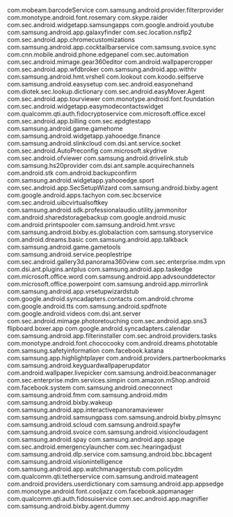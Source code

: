 com.mobeam.barcodeService
com.samsung.android.provider.filterprovider
com.monotype.android.font.rosemary
com.skype.raider
com.sec.android.widgetapp.samsungapps
com.google.android.youtube
com.samsung.android.app.galaxyfinder
com.sec.location.nsflp2
com.sec.android.app.chromecustomizations
com.samsung.android.app.cocktailbarservice
com.samsung.svoice.sync
com.cnn.mobile.android.phone.edgepanel
com.sec.automation
com.sec.android.mimage.gear360editor
com.android.wallpapercropper
com.sec.android.app.wfdbroker
com.samsung.android.app.withtv
com.samsung.android.hmt.vrshell
com.lookout
com.koodo.selfserve
com.samsung.android.easysetup
com.sec.android.easyonehand
com.diotek.sec.lookup.dictionary
com.sec.android.easyMover.Agent
com.sec.android.app.tourviewer
com.monotype.android.font.foundation
com.sec.android.widgetapp.easymodecontactswidget
com.qualcomm.qti.auth.fidocryptoservice
com.microsoft.office.excel
com.sec.android.app.billing
com.sec.epdgtestapp
com.samsung.android.game.gamehome
com.samsung.android.widgetapp.yahooedge.finance
com.samsung.android.slinkcloud
com.dsi.ant.service.socket
com.sec.android.AutoPreconfig
com.microsoft.skydrive
com.sec.android.ofviewer
com.samsung.android.drivelink.stub
com.samsung.hs20provider
com.dsi.ant.sample.acquirechannels
com.android.stk
com.android.backupconfirm
com.samsung.android.widgetapp.yahooedge.sport
com.sec.android.app.SecSetupWizard
com.samsung.android.bixby.agent
com.google.android.apps.tachyon
com.sec.bcservice
com.sec.android.uibcvirtualsoftkey
com.samsung.android.sdk.professionalaudio.utility.jammonitor
com.android.sharedstoragebackup
com.google.android.music
com.android.printspooler
com.samsung.android.hmt.vrsvc
com.samsung.android.bixby.es.globalaction
com.samsung.storyservice
com.android.dreams.basic
com.samsung.android.app.talkback
com.samsung.android.game.gametools
com.samsung.android.service.peoplestripe
com.sec.android.gallery3d.panorama360view
com.sec.enterprise.mdm.vpn
com.dsi.ant.plugins.antplus
com.samsung.android.app.taskedge
com.microsoft.office.word
com.samsung.android.app.advsounddetector
com.microsoft.office.powerpoint
com.samsung.android.app.mirrorlink
com.samsung.android.app.vrsetupwizardstub
com.google.android.syncadapters.contacts
com.android.chrome
com.google.android.tts
com.samsung.android.spdfnote
com.google.android.videos
com.dsi.ant.server
com.sec.android.mimage.photoretouching
com.sec.android.app.sns3
flipboard.boxer.app
com.google.android.syncadapters.calendar
com.samsung.android.app.filterinstaller
com.sec.android.providers.tasks
com.monotype.android.font.chococooky
com.android.dreams.phototable
com.samsung.safetyinformation
com.facebook.katana
com.samsung.app.highlightplayer
com.android.providers.partnerbookmarks
com.samsung.android.keyguardwallpaperupdator
com.android.wallpaper.livepicker
com.samsung.android.beaconmanager
com.sec.enterprise.mdm.services.simpin
com.amazon.mShop.android
com.facebook.system
com.samsung.android.oneconnect
com.samsung.android.fmm
com.samsung.android.mdm
com.samsung.android.bixby.wakeup
com.samsung.android.app.interactivepanoramaviewer
com.samsung.android.samsungpass
com.samsung.android.bixby.plmsync
com.samsung.android.scloud
com.samsung.android.spayfw
com.samsung.android.svoice
com.samsung.android.visioncloudagent
com.samsung.android.spay
com.samsung.android.app.spage
com.sec.android.emergencylauncher
com.sec.hearingadjust
com.samsung.android.dlp.service
com.samsung.android.bbc.bbcagent
com.samsung.android.visionintelligence
com.samsung.android.app.watchmanagerstub
com.policydm
com.qualcomm.qti.tetherservice
com.samsung.android.mateagent
com.android.providers.userdictionary
com.samsung.android.app.appsedge
com.monotype.android.font.cooljazz
com.facebook.appmanager
com.qualcomm.qti.auth.fidosuiservice
com.sec.android.app.magnifier
com.samsung.android.bixby.agent.dummy